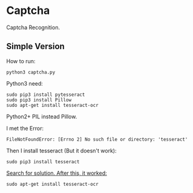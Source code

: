 Captcha
====

Captcha Recognition.

Simple Version
----
How to run:

    python3 captcha.py

Python3 need:

    sudo pip3 install pytesseract
    sudo pip3 install Pillow
    sudo apt-get install tesseract-ocr

Python2+ PIL instead Pillow.

I met the Error:

    FileNotFoundError: [Errno 2] No such file or directory: 'tesseract'

Then I install tesseract (But it doesn't work):

    sudo pip3 install tesseract

[Search for solution. After this, it worked:](http://stackoverflow.com/questions/28741563/pytesseract-no-such-file-or-directory-error)

    sudo apt-get install tesseract-ocr
